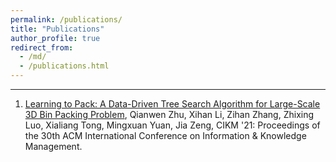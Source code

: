 ```yaml
---
permalink: /publications/
title: "Publications"
author_profile: true
redirect_from: 
  - /md/
  - /publications.html
---
```

---



1. [Learning to Pack: A Data-Driven Tree Search Algorithm for Large-Scale 3D Bin Packing Problem](https://dl.acm.org/doi/10.1145/3459637.3481933), Qianwen Zhu, Xihan Li, Zihan Zhang, Zhixing Luo, Xialiang Tong, Mingxuan Yuan, Jia Zeng, CIKM '21: Proceedings of the 30th ACM International Conference on Information & Knowledge Management.
